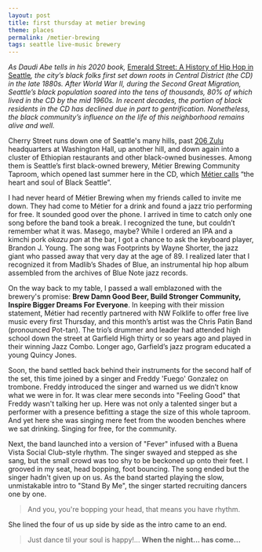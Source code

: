 ```yaml
---
layout: post
title: first thursday at metier brewing
theme: places
permalink: /metier-brewing
tags: seattle live-music brewery
---
```


_As Daudi Abe tells in his 2020 book,_ [Emerald Street: A History of Hip Hop in Seattle](https://uwapress.uw.edu/book/9780295747569/emerald-street/)_, the city’s black folks first set down roots in Central District (the CD) in the late 1880s. After World War II, during the Second Great Migration, Seattle’s black population soared into the tens of thousands, 80% of which lived in the CD by the mid 1960s. In recent decades, the portion of black residents in the CD has declined due in part to gentrification. Nonetheless, the black community’s influence on the life of this neighborhood remains alive and well._

Cherry Street runs down one of Seattle's many hills, past [206 Zulu](https://www.206zulu.org/) headquarters at Washington Hall, up another hill, and down again into a cluster of Ethiopian restaurants and other black-owned businesses. Among them is Seattle’s first black-owned brewery, Métier Brewing Community Taproom, which opened last summer here in the CD, which [Métier calls](https://metierbrewing.com/locations/cherry-street/) “the heart and soul of Black Seattle”.

I had never heard of Métier Brewing when my friends called to invite me down. They had come to Métier for a drink and found a jazz trio performing for free. It sounded good over the phone. I arrived in time to catch only one song before the band took a break. I recognized the tune, but couldn’t remember what it was. Masego, maybe? While I ordered an IPA and a kimchi pork _okazu pan_ at the bar, I got a chance to ask the keyboard player, Brandon J. Young. The song was Footprints by Wayne Shorter, the jazz giant who passed away that very day at the age of 89. I realized later that I recognized it from Madlib’s Shades of Blue, an instrumental hip hop album assembled from the archives of Blue Note jazz records.

On the way back to my table, I passed a wall emblazoned with the brewery's promise: **Brew Damn Good Beer, Build Stronger Community, Inspire Bigger Dreams For Everyone**. In keeping with their mission statement, Métier had recently partnered with NW Folklife to offer free live music every first Thursday, and this month’s artist was the Chris Patin Band (pronounced Pot-tan). The trio’s drummer and leader had attended high school down the street at Garfield High thirty or so years ago and played in their winning Jazz Combo. Longer ago, Garfield’s jazz program educated a young Quincy Jones.

Soon, the band settled back behind their instruments for the second half of the set, this time joined by a singer and Freddy 'Fuego' Gonzalez on trombone. Freddy introduced the singer and warned us we didn’t know what we were in for. It was clear mere seconds into "Feeling Good" that Freddy wasn't talking her up. Here was not only a talented singer but a performer with a presence befitting a stage the size of this whole taproom. And yet here she was singing mere feet from the wooden benches where we sat drinking. Singing for free, for the community.

Next, the band launched into a version of "Fever" infused with a Buena Vista Social Club-style rhythm. The singer swayed and stepped as she sang, but the small crowd was too shy to be beckoned up onto their feet. I grooved in my seat, head bopping, foot bouncing. The song ended but the singer hadn't given up on us. As the band started playing the slow, unmistakable intro to "Stand By Me", the singer started recruiting dancers one by one.

> And you, you're bopping your head, that means you have rhythm.

She lined the four of us up side by side as the intro came to an end.

> Just dance til your soul is happy!... **When the night... has come...**
